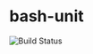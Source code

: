 # bash-unit

![Build Status](https://travis-ci.org/cyber-dojo-languages/bash-unit.svg?branch=master)
